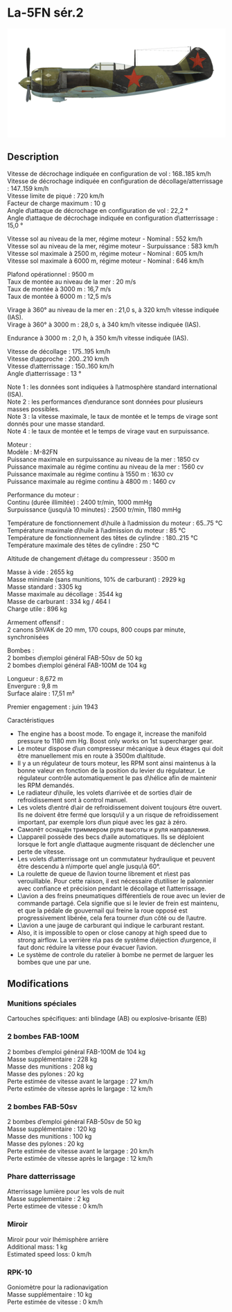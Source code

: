 # La-5FN sér.2  
  
![la5fns2](../images/la5fns2.png)  
  
## Description  
  
Vitesse de décrochage indiquée en configuration de vol : 168..185 km/h  
Vitesse de décrochage indiquée en configuration de décollage/atterrissage : 147..159 km/h  
Vitesse limite de piqué : 720 km/h  
Facteur de charge maximum : 10 g  
Angle d\attaque de décrochage en configuration de vol : 22,2 °  
Angle d\attaque de décrochage indiquée en configuration d\atterrissage : 15,0 °  
  
Vitesse sol au niveau de la mer, régime moteur - Nominal : 552 km/h  
Vitesse sol au niveau de la mer, régime moteur - Surpuissance : 583 km/h  
Vitesse sol maximale à 2500 m, régime moteur - Nominal : 605 km/h  
Vitesse sol maximale à 6000 m, régime moteur - Nominal : 646 km/h  
  
Plafond opérationnel : 9500 m  
Taux de montée au niveau de la mer : 20 m/s  
Taux de montée à 3000 m : 16,7 m/s  
Taux de montée à 6000 m : 12,5 m/s  
  
Virage à 360° au niveau de la mer en : 21,0 s, à 320 km/h vitesse indiquée (IAS).  
Virage à 360° à 3000 m : 28,0 s, à 340 km/h vitesse indiquée (IAS).  
  
Endurance à 3000 m : 2,0 h, à 350 km/h vitesse indiquée (IAS).  
  
Vitesse de décollage : 175..195 km/h  
Vitesse d\approche : 200..210 km/h  
Vitesse d\atterrissage : 150..160 km/h  
Angle d\atterrissage : 13 °  
  
Note 1 : les données sont indiquées à l\atmosphère standard international (ISA).  
Note 2 : les performances d\endurance sont données pour plusieurs masses possibles.  
Note 3 : la vitesse maximale, le taux de montée et le temps de virage sont donnés pour une masse standard.  
Note 4 : le taux de montée et le temps de virage vaut en surpuissance.  
  
Moteur :  
Modèle : M-82FN  
Puissance maximale en surpuissance au niveau de la mer : 1850 cv  
Puissance maximale au régime continu au niveau de la mer : 1560 cv  
Puissance maximale au régime continu à 1550 m : 1630 cv  
Puissance maximale au régime continu à 4800 m : 1460 cv  
  
Performance du moteur :  
Continu (durée illimitée) : 2400 tr/min, 1000 mmHg  
Surpuissance (jusqu\à 10 minutes) : 2500 tr/min, 1180 mmHg  
  
Température de fonctionnement d\huile à l\admission du moteur : 65..75 °C  
Température maximale d\huile à l\admission du moteur : 85 °C  
Température de fonctionnement des têtes de cylindre : 180..215 °C  
Température maximale des têtes de cylindre : 250 °C  
  
Altitude de changement d\étage du compresseur : 3500 m  
  
Masse à vide : 2655 kg  
Masse minimale (sans munitions, 10% de carburant) : 2929 kg  
Masse standard : 3305 kg  
Masse maximale au décollage : 3544 kg  
Masse de carburant : 334 kg / 464 l  
Charge utile : 896 kg  
  
Armement offensif :  
2 canons ShVAK de 20 mm, 170 coups, 800 coups par minute, synchronisées  
  
Bombes :  
2 bombes d\emploi général FAB-50sv de 50 kg  
2 bombes d\emploi général FAB-100M de 104 kg  
  
Longueur : 8,672 m  
Envergure : 9,8 m  
Surface alaire : 17,51 m²  
  
Premier engagement : juin 1943  
  
Caractéristiques  
- The engine has a boost mode. To engage it, increase the manifold pressure to 1180 mm Hg. Boost only works on 1st supercharger gear.  
- Le moteur dispose d\un compresseur mécanique à deux étages qui doit être manuellement mis en route à 3500m d\altitude.  
- Il y a un régulateur de tours moteur, les RPM sont ainsi maintenus à la bonne valeur en fonction de la position du levier du régulateur. Le régulateur contrôle automatiquement le pas d\hélice afin de maintenir les RPM demandés.  
- Le radiateur d\huile, les volets d\arrivée et de sorties d\air de refroidissement sont à control manuel.  
- Les volets d\entré d\air de refroidissement doivent toujours être ouvert. Ils ne doivent être fermé que lorsqu\il y a un risque de refroidissement important, par exemple lors d\un piqué avec les gaz à zéro.  
- Самолёт оснащён триммером руля высоты и руля направления.  
- L\appareil possède des becs d\aile automatiques. Ils se déploient lorsque le fort angle d\attaque augmente risquant de déclencher une perte de vitesse.  
- Les volets d\atterrissage ont un commutateur hydraulique et peuvent être descendu à n\importe quel angle jusqu\\à 60°.  
- La roulette de queue de l\avion tourne librement et n\est pas verouillable. Pour cette raison, il est nécessaire d\utiliser le palonnier avec confiance et précision pendant le décollage et l\atterrissage.  
- L\avion a des freins pneumatiques différentiels de roue avec un levier de commande partagé. Cela signifie que si le levier de frein est maintenu, et que la pédale de gouvernail qui freine la roue opposé est progressivement libérée, cela fera tourner d\un côté ou de l\autre.  
- L\avion a une jauge de carburant qui indique le carburant restant.  
- Also, it is impossible to open or close canopy at high speed due to strong airflow. La verrière n\a pas de systême d\éjection d\urgence, il faut donc réduire la vitesse pour évacuer l\avion.  
- Le système de controle du ratelier à bombe ne permet de larguer les bombes que une par une.  
  
## Modifications  
  
  
  
### Munitions spéciales  
  
Cartouches spécifiques: anti blindage (AB) ou explosive-brisante (EB)  
  
  
### 2 bombes FAB-100M   
  
2 bombes d’emploi général FAB-100M de 104 kg  
Masse supplémentaire : 228 kg  
Masse des munitions : 208 kg  
Masse des pylones : 20 kg  
Perte estimée de vitesse avant le largage : 27 km/h  
Perte estimée de vitesse après le largage : 12 km/h  
  
  
### 2 bombes FAB-50sv   
  
2 bombes d’emploi général FAB-50sv de 50 kg  
Masse supplémentaire : 120 kg  
Masse des munitions : 100 kg  
Masse des pylones : 20 kg  
Perte estimée de vitesse avant le largage : 20 km/h  
Perte estimée de vitesse après le largage : 12 km/h  ﻿
  
### Phare datterrissage  
  
Atterrissage lumière pour les vols de nuit  
Masse supplementaire : 2 kg  
Perte estimee de vitesse : 0 km/h  ﻿
  
### Miroir  
  
Miroir pour voir lhémisphère arrière  
Additional mass: 1 kg  
Estimated speed loss: 0 km/h  ﻿
  
  
### RPK-10  
  
Goniomètre pour la radionavigation  
Masse supplémentaire : 10 kg  
Perte estimée de vitesse : 0 km/h  